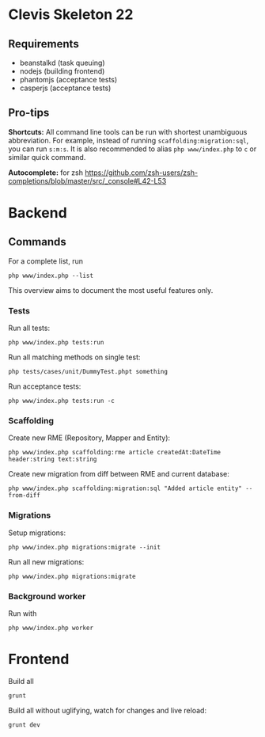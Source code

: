 Clevis Skeleton 22
==================

## Requirements

- beanstalkd (task queuing)
- nodejs (building frontend)
- phantomjs (acceptance tests)
- casperjs (acceptance tests)

## Pro-tips

**Shortcuts:** All command line tools can be run with shortest unambiguous abbreviation. For example, instead of running
`scaffolding:migration:sql`, you can run `s:m:s`. It is also recommended to alias `php www/index.php` to `c`
or similar quick command.

**Autocomplete:** for zsh https://github.com/zsh-users/zsh-completions/blob/master/src/_console#L42-L53

# Backend

## Commands

For a complete list, run
```
php www/index.php --list
```
This overview aims to document the most useful features only.

### Tests

Run all tests:
```
php www/index.php tests:run
```

Run all matching methods on single test:
```
php tests/cases/unit/DummyTest.phpt something
```

Run acceptance tests:
```
php www/index.php tests:run -c
```

### Scaffolding

Create new RME (Repository, Mapper and Entity):
```
php www/index.php scaffolding:rme article createdAt:DateTime header:string text:string
```

Create new migration from diff between RME and current database:
```
php www/index.php scaffolding:migration:sql "Added article entity" --from-diff
```

### Migrations

Setup migrations:
```
php www/index.php migrations:migrate --init
```

Run all new migrations:
```
php www/index.php migrations:migrate
```

### Background worker

Run with
```
php www/index.php worker
```

# Frontend

Build all
```
grunt
```

Build all without uglifying, watch for changes and live reload:
```
grunt dev
```
